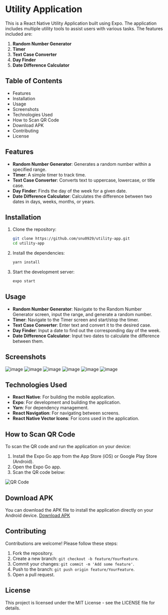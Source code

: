 # Utility Application

This is a React Native Utility Application built using Expo. The application includes multiple utility tools to assist users with various tasks. The features included are:

1. **Random Number Generator**
2. **Timer**
3. **Text Case Converter**
4. **Day Finder**
5. **Date Difference Calculator**

## Table of Contents

- Features
- Installation
- Usage
- Screenshots
- Technologies Used
- How to Scan QR Code
- Download APK
- Contributing
- License

## Features

- **Random Number Generator**: Generates a random number within a specified range.
- **Timer**: A simple timer to track time.
- **Text Case Converter**: Converts text to uppercase, lowercase, or title case.
- **Day Finder**: Finds the day of the week for a given date.
- **Date Difference Calculator**: Calculates the difference between two dates in days, weeks, months, or years.

## Installation

1. Clone the repository:
    ```sh
    git clone https://github.com/snu0929/utility-app.git
    cd utility-app
    ```

2. Install the dependencies:
    ```sh
    yarn install
    ```

3. Start the development server:
    ```sh
    expo start
    ```

## Usage

- **Random Number Generator**: Navigate to the Random Number Generator screen, input the range, and generate a random number.
- **Timer**: Navigate to the Timer screen and start/stop the timer.
- **Text Case Converter**: Enter text and convert it to the desired case.
- **Day Finder**: Input a date to find out the corresponding day of the week.
- **Date Difference Calculator**: Input two dates to calculate the difference between them.

## Screenshots
![image](https://github.com/snu0929/utilities-mobile-app/assets/113917963/21136c93-ee1e-4df2-8a20-6d9055ac63e2) ![image](https://github.com/snu0929/utilities-mobile-app/assets/113917963/59739746-38da-487e-af05-dc083f3f9f0f) ![image](https://github.com/snu0929/utilities-mobile-app/assets/113917963/9dc1e85c-9303-44c9-9dba-cd66d1364d7b) ![image](https://github.com/snu0929/utilities-mobile-app/assets/113917963/e36a1a23-fc0c-4443-8da2-483527b9d0e6) ![image](https://github.com/snu0929/utilities-mobile-app/assets/113917963/dccaddb9-6541-4691-8121-46e5aaa44b38) ![image](https://github.com/snu0929/utilities-mobile-app/assets/113917963/84ac0733-a14f-40fd-ab91-d080e68ad689)









## Technologies Used

- **React Native**: For building the mobile application.
- **Expo**: For development and building the application.
- **Yarn**: For dependency management.
- **React Navigation**: For navigating between screens.
- **React Native Vector Icons**: For icons used in the application.

## How to Scan QR Code

To scan the QR code and run the application on your device:

1. Install the Expo Go app from the App Store (iOS) or Google Play Store (Android).
2. Open the Expo Go app.
3. Scan the QR code below:

![QR Code](path-to-qr-code)

## Download APK

You can download the APK file to install the application directly on your Android device. [Download APK](path-to-apk-file)

## Contributing

Contributions are welcome! Please follow these steps:

1. Fork the repository.
2. Create a new branch: `git checkout -b feature/YourFeature`.
3. Commit your changes: `git commit -m 'Add some feature'`.
4. Push to the branch: `git push origin feature/YourFeature`.
5. Open a pull request.

## License

This project is licensed under the MIT License - see the LICENSE file for details.
